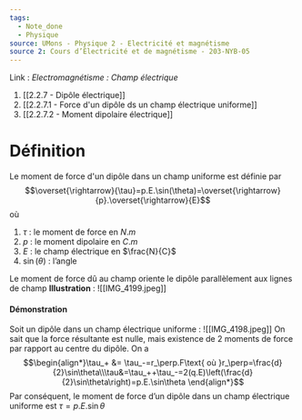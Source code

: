 ```yaml
---
tags:
  - Note_done
  - Physique
source: UMons - Physique 2 - Electricité et magnétisme
source 2: Cours d’Électricité et de magnétisme - 203-NYB-05
---
```


Link :
_Electromagnétisme : Champ électrique_
1. [[2.2.7 - Dipôle électrique]]
2. [[2.2.7.1 -  Force d'un dipôle ds un champ électrique uniforme]]
3. [[2.2.7.2 - Moment dipolaire électrique]]

# Définition
Le moment de force d'un dipôle dans un champ uniforme est définie par $$\overset{\rightarrow}{\tau}=p.E.\sin(\theta)=\overset{\rightarrow}{p}.\overset{\rightarrow}{E}$$ où 
1. $\tau$ : le moment de force en $N.m$ 
2. $p$ : le moment dipolaire en $C.m$ 
3. $E$ : le champ électrique en $\frac{N}{C}$ 
4. $\sin(\theta)$ : l’angle 


Le moment de force dû au champ oriente le dipôle parallèlement aux lignes de champ 
**Illustration** : ![[IMG_4199.jpeg]]

#### Démonstration 
Soit un dipôle dans un champ électrique uniforme : ![[IMG_4198.jpeg]]
On sait que la force résultante est nulle, mais existence de 2 moments de force par rapport au centre du dipôle. 
On a $$\begin{align*}\tau_+ &= \tau_-=r_\perp.F\text{ où }r_\perp=\frac{d}{2}\sin\theta\\\tau&=\tau_++\tau_-=2(q.E)\left(\frac{d}{2}\sin\theta\right)=p.E.\sin\theta \end{align*}$$ Par conséquent, le moment de force d’un dipôle dans un champ électrique uniforme est $\tau = p.E.\sin\theta$ 



